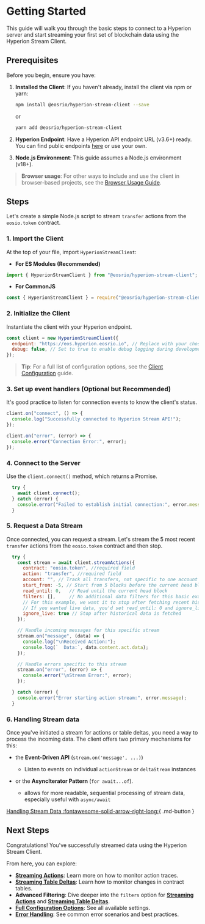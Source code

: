 # Getting Started

This guide will walk you through the basic steps to connect to a Hyperion server and start streaming your first set of blockchain data using the Hyperion Stream Client.

## Prerequisites

Before you begin, ensure you have:

1.  **Installed the Client**: If you haven't already, install the client via npm or yarn:
    ```bash
    npm install @eosrio/hyperion-stream-client --save
    ```
    or

    ```bash
    yarn add @eosrio/hyperion-stream-client
    ```

2. **Hyperion Endpoint**: Have a Hyperion API endpoint URL (v3.6+) ready. You can find public endpoints [here](../../dev/endpoint.md) or use your own.

3. **Node.js Environment**: This guide assumes a Node.js environment (v18+).
> **Browser usage**: For other ways to include and use the client in browser-based projects, see the [Browser Usage Guide](./browser-usage.md).


## Steps

Let's create a simple Node.js script to stream `transfer` actions from the `eosio.token` contract.

### 1. Import the Client

At the top of your file, import `HyperionStreamClient`:

- **For ES Modules  (Recommended)**

```javascript
import { HyperionStreamClient } from "@eosrio/hyperion-stream-client";
```

- **For CommonJS**

```javascript
const { HyperionStreamClient } = require("@eosrio/hyperion-stream-client");
```

### 2. Initialize the Client

Instantiate the client with your Hyperion endpoint.

```javascript
const client = new HyperionStreamClient({
  endpoint: "https://eos.hyperion.eosrio.io", // Replace with your chosen Hyperion v3.6+ endpoint
  debug: false, // Set to true to enable debug logging during development
});
```

> **Tip**: For a full list of configuration options, see the [Client Configuration](./configuration.md) guide.

### 3. Set up event handlers (Optional but Recommended)

It's good practice to listen for connection events to know the client's status.

```javascript
client.on("connect", () => {
  console.log("Successfully connected to Hyperion Stream API!");
});

client.on("error", (error) => {
  console.error("Connection Error:", error);
});
```

### 4. Connect to the Server

Use the `client.connect()` method, which returns a Promise.

```javascript
  try {
    await client.connect();
  } catch (error) {
    console.error("Failed to establish initial connection:", error.message);
  }
```

### 5. Request a Data Stream

Once connected, you can request a stream. Let's stream the 5 most recent `transfer` actions from the `eosio.token` contract and then stop.

```javascript
  try {
    const stream = await client.streamActions({
      contract: "eosio.token", //required field
      action: "transfer", //required field
      account: "", // Track all transfers, not specific to one account
      start_from: -5, // Start from 5 blocks before the current head block
      read_until: 0,   // Read until the current head block 
      filters: [],     // No additional data filters for this basic example
      // For this example, we want it to stop after fetching recent history.
      // If you wanted live data, you'd set read_until: 0 and ignore_live: false (default)
      ignore_live: true // Stop after historical data is fetched
    });

    // Handle incoming messages for this specific stream
    stream.on("message", (data) => {
      console.log("\nReceived Action:");
      console.log(`  Data:`, data.content.act.data);
    });

    // Handle errors specific to this stream
    stream.on("error", (error) => {
      console.error("\nStream Error:", error);
    });

  } catch (error) {
    console.error("Error starting action stream:", error.message);
  }
```

### 6. Handling Stream data

Once you've initiated a stream for actions or table deltas, you need a way to process the incoming data. The client offers two primary mechanisms for this:

* the **Event-Driven API** (`stream.on('message', ...)`)
    * Listen to events on individual `actionStream` or `deltaStream` instances
  

* or the **AsyncIterator Pattern** (`for await...of`).
    * allows for more readable, sequential processing of stream data, especially useful with `async/await`

[Handling Stream Data :fontawesome-solid-arrow-right-long:](./data-handling.md){ .md-button }

## Next Steps

Congratulations! You've successfully streamed data using the Hyperion Stream Client.

From here, you can explore:

*   **[Streaming Actions](streaming-actions.md)**: Learn more on how to monitor action traces.
*   **[Streaming Table Deltas](streaming-deltas.md)**: Learn how to monitor changes in contract tables.
*   **Advanced Filtering**: Dive deeper into the `filters` option for [**Streaming Actions**](streaming-actions.md) and [**Streaming Table Deltas**](streaming-deltas.md).
*   **[Full Configuration Options](configuration.md)**: See all available settings.
*   **[Error Handling](error-handling.md)**: See common error scenarios and best practices.
<br><br><br>
